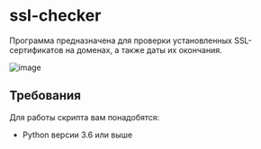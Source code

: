 # ssl-checker
Программа предназначена для проверки установленных SSL-сертификатов на доменах, а также даты их окончания.

![image](https://github.com/user-attachments/assets/fe8a98fb-2e80-4be3-ac3c-8ef7bfcc0864)

## Требования

Для работы скрипта вам понадобятся:
- Python версии 3.6 или выше


